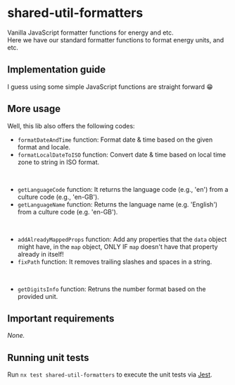 # shared-util-formatters

Vanilla JavaScript formatter functions for energy and etc.  
Here we have our standard formatter functions to format energy units, and etc.

## Implementation guide

I guess using some simple JavaScript functions are straight forward 😁

## More usage

Well, this lib also offers the following codes:

- `formatDateAndTime` function: Format date & time based on the given format and locale.
- `formatLocalDateToISO` function: Convert date & time based on local time zone to string in ISO format.

&nbsp;

- `getLanguageCode` function: It returns the language code (e.g., 'en') from a culture code (e.g., 'en-GB').
- `getLanguageName` function: Returns the language name (e.g. 'English') from a culture code (e.g. 'en-GB').

&nbsp;

- `addAlreadyMappedProps` function: Add any properties that the `data` object might have, in the `map` object, ONLY IF `map` doesn't have that property already in itself!
- `fixPath` function: It removes trailing slashes and spaces in a string.

&nbsp;

- `getDigitsInfo` function: Retruns the number format based on the provided unit.

## Important requirements

_None._

## Running unit tests

Run `nx test shared-util-formatters` to execute the unit tests via [Jest](https://jestjs.io).
